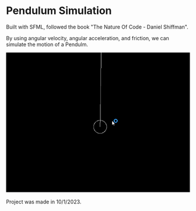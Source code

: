 # Pendulum Simulation

Built with SFML, followed the book "The Nature Of Code - Daniel Shiffman".

By using angular velocity, angular acceleration, and friction, we can simulate the motion of a Pendulm.

![Alt Text](Showcase.gif)

Project was made in 10/1/2023.
